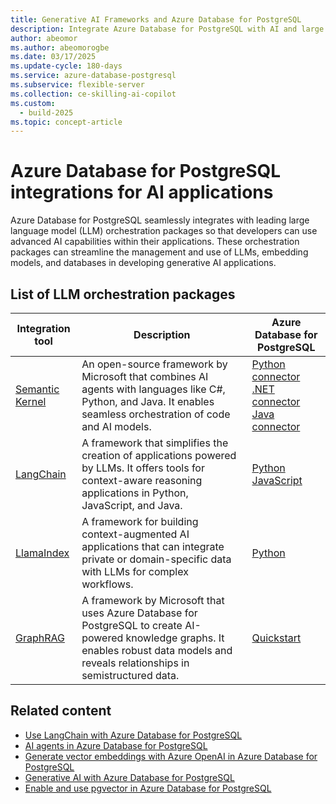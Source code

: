```yaml
---
title: Generative AI Frameworks and Azure Database for PostgreSQL
description: Integrate Azure Database for PostgreSQL with AI and large language model (LLM) orchestration packages like Semantic Kernel and LangChain.
author: abeomor
ms.author: abeomorogbe
ms.date: 03/17/2025
ms.update-cycle: 180-days
ms.service: azure-database-postgresql
ms.subservice: flexible-server
ms.collection: ce-skilling-ai-copilot
ms.custom:
  - build-2025
ms.topic: concept-article
---
```


# Azure Database for PostgreSQL integrations for AI applications

Azure Database for PostgreSQL seamlessly integrates with leading large language model (LLM) orchestration packages so that developers can use advanced AI capabilities within their applications. These orchestration packages can streamline the management and use of LLMs, embedding models, and databases in developing generative AI applications.

## List of LLM orchestration packages

| Integration tool | Description | Azure Database for PostgreSQL |
| --- | --- | --- |
| [Semantic Kernel](https://github.com/microsoft/semantic-kernel) | An open-source framework by Microsoft that combines AI agents with languages like C#, Python, and Java. It enables seamless orchestration of code and AI models. | [Python connector](/semantic-kernel/concepts/vector-store-connectors/out-of-the-box-connectors/postgres-connector?pivots=programming-language-python) <br> [.NET connector](/semantic-kernel/concepts/vector-store-connectors/out-of-the-box-connectors/postgres-connector?pivots=programming-language-csharp) <br> [Java connector](/semantic-kernel/concepts/vector-store-connectors/out-of-the-box-connectors/postgres-connector?pivots=programming-language-java) |
| [LangChain](https://www.langchain.com/) | A framework that simplifies the creation of applications powered by LLMs. It offers tools for context-aware reasoning applications in Python, JavaScript, and Java. | [Python](generative-ai-develop-with-langchain.md) <br> [JavaScript](https://js.langchain.com/docs/integrations/vectorstores/pgvector/) |
| [LlamaIndex](https://www.llamaindex.ai/) | A framework for building context-augmented AI applications that can integrate private or domain-specific data with LLMs for complex workflows. | [Python](https://docs.llamaindex.ai/en/stable/examples/vector_stores/postgres/) |
| [GraphRAG](https://microsoft.github.io/graphrag/) | A framework by Microsoft that uses Azure Database for PostgreSQL to create AI-powered knowledge graphs. It enables robust data models and reveals relationships in semistructured data. | [Quickstart](https://github.com/Azure-Samples/graphrag-legalcases-postgres/) |

## Related content

- [Use LangChain with Azure Database for PostgreSQL](generative-ai-develop-with-langchain.md)
- [AI agents in Azure Database for PostgreSQL](generative-ai-agents.md)
- [Generate vector embeddings with Azure OpenAI in Azure Database for PostgreSQL](generative-ai-azure-openai.md)
- [Generative AI with Azure Database for PostgreSQL](generative-ai-overview.md)
- [Enable and use pgvector in Azure Database for PostgreSQL](how-to-use-pgvector.md)
